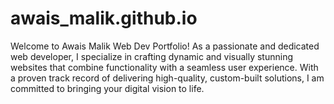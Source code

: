 # awais_malik.github.io
Welcome to Awais Malik Web Dev Portfolio! As a passionate and dedicated web developer, I specialize in crafting dynamic and visually stunning websites that combine functionality with a seamless user experience. With a proven track record of delivering high-quality, custom-built solutions, I am committed to bringing your digital vision to life.
